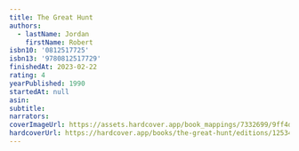```yaml
---
title: The Great Hunt
authors:
  - lastName: Jordan
    firstName: Robert
isbn10: '0812517725'
isbn13: '9780812517729'
finishedAt: 2023-02-22
rating: 4
yearPublished: 1990
startedAt: null
asin:
subtitle:
narrators:
coverImageUrl: https://assets.hardcover.app/book_mappings/7332699/9ff4d82b09ca50e2661e489c96e12f81b0d02d63.jpeg
hardcoverUrl: https://hardcover.app/books/the-great-hunt/editions/12534077
---
```

